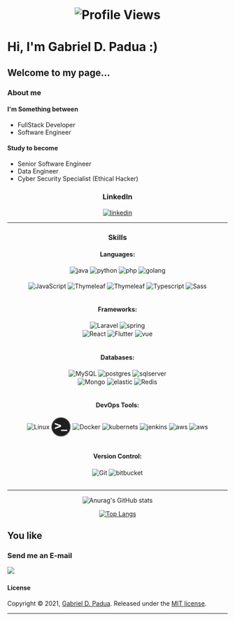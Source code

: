 <h1 align="center">
 
![Profile Views](http://estruyf-github.azurewebsites.net/api/VisitorHit?user=gabrielDpadua21&repo=GuillaumeFalourd&countColorcountColor) 

# Hi, I'm Gabriel D. Padua :)

## Welcome to my page...
</h1>

### About me
#### I'm Something between
- FullStack Developer
- Software Engineer
#### Study to become
- Senior Software Engineer
- Data Engineer
- Cyber Security Specialist (Ethical Hacker)


<div align="center">
  
### LinkedIn
[<img align="center" alt="linkedin" width="60px" src="https://icon-icons.com/icons2/134/PNG/64/linkedin_socialnetwork_20684.png" />](https://www.linkedin.com/in/gabriel-d-65ab77152/)

---

### Skills

#### Languages:
<img align="center" alt="java" width="60px" src="https://img.icons8.com/color/48/000000/java-coffee-cup-logo.png" />
<img align="center" alt="python" width="60px" src="https://img.icons8.com/color/48/000000/python.png" />
<img align="center" alt="php" width="60px" src="https://img.icons8.com/dusk/64/000000/php-logo.png"/>
<img align="center" alt="golang" width="60px"src="https://img.icons8.com/color/48/000000/golang.png"/>
<br />
<br />

<img align="center" alt="JavaScript" width="50px" src="https://img.icons8.com/color/48/000000/javascript-logo-1.png"/>
<img  align="center" alt="Thymeleaf" width="50px" src="https://img.icons8.com/color/48/000000/html-5.png"/>
<img align="center" alt="Thymeleaf" width="50px" src="https://img.icons8.com/color/48/000000/css3.png"/>
<img align="center" alt="Typescript" width="60px" src="https://img.icons8.com/color/48/000000/typescript.png"" />
<img align="center" alt="Sass" width="60px" src="https://img.icons8.com/color/48/000000/sass.png"/>
<br />
<br />


#### Frameworks:
<img align="center" alt="Laravel" width="60px" src="https://img.icons8.com/fluent/48/000000/laravel.png"/>
<img align="center" alt="spring" width="60px" src="https://img.icons8.com/color/48/000000/spring-logo.png" />
<br/>
<img align="center" alt="React" width="60px" src="https://img.icons8.com/nolan/64/react-native.png"/>
<img align="center" alt="Flutter" width="60px"src="https://img.icons8.com/color/48/000000/flutter.png"/>
<img align="center" alt="vue" width src="https://img.icons8.com/color/48/000000/vue-js.png"/>
<br />
<br />

#### Databases:
<img align="center" alt="MySQL" width="60px" src="https://budougumi0617.github.io/logos/mysql.png" />
<img align="center" alt="postgres" width="60px" src="https://img.icons8.com/color/48/000000/postgreesql.png"/>
<img align="center" alt="sqlserver" width="60px" src="https://img.icons8.com/color/48/000000/microsoft-sql-server.png"/>
<br />
<img align="center" alt="Mongo" width="60px" src="https://img.icons8.com/color/48/000000/mongodb.png"/>
<img align="center" alt="elastic" width="60px" src="https://img.icons8.com/color/48/000000/elasticsearch.png"/>
<img align="center" alt="Redis" width="60px" src="https://img.icons8.com/color/48/000000/redis.png"/>
<br />
<br />

#### DevOps Tools:
<img align="center" alt="Linux" width="50px" src="https://img.icons8.com/color/48/000000/linux.png" />
<img align="center" alt="Terminal" width="45px" src="https://raw.githubusercontent.com/github/explore/80688e429a7d4ef2fca1e82350fe8e3517d3494d/topics/terminal/terminal.png" />
<img align="center" alt="Docker" width="60px" src="https://img.icons8.com/color/48/000000/docker.png"/>
<img align="center" alt="kubernets" width="60px" src="https://img.icons8.com/color/48/000000/kubernetes.png"/>
<img align="center" alt="jenkins" width="60px"src="https://img.icons8.com/color/48/000000/jenkins.png"/>
<img align="center" alt="aws" width="60px" src="https://img.icons8.com/color/48/000000/amazon-web-services.png"/>
<img align="center" alt="aws" width="60px" src="https://img.icons8.com/color/48/000000/azure-1.png"/>
<br />
<br />

#### Version Control:

<img align="center" alt="Git" width="60px" src="https://img.icons8.com/color/50/000000/git.png" />
<img align="center" alt="bitbucket" width="60px" src="https://img.icons8.com/color/48/000000/bitbucket.png"/>

<br />
<br />

----------------
![Anurag's GitHub stats](https://github-readme-stats.vercel.app/api?username=gabrielDpadua21&show_icons=true&theme=dracula)

[![Top Langs](https://github-readme-stats.vercel.app/api/top-langs/?username=gabrielDpadua21&show_icons=true&theme=dracula)](https://github.com/gabrielDpadua21/github-readme-stats&show_icons=true&theme=dracula)

</div>

## You like 

### Send me an E-mail
<a href="mailto:gabriel.d.padua21@gmail.com"><img src="https://slackmojis.com/emojis/870-mail/download" width="33px"></a>

#### License

Copyright © 2021, [Gabriel D. Padua](https://github.com/gabrielDpadua21).
Released under the [MIT license](LICENSE).

***
